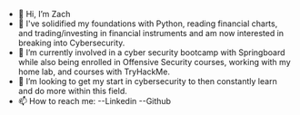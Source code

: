 - 👋 Hi, I’m Zach
- 👀 I've solidified my foundations with Python, reading financial charts, and trading/investing in financial instruments and am now interested in breaking into Cybersecurity.
- 🌱 I’m currently involved in a cyber security bootcamp with Springboard while also being enrolled in Offensive Security courses, working with my home lab, and courses with TryHackMe.
- 💞️ I’m looking to get my start in cybersecurity to then constantly learn and do more within this field. 
- 📫 How to reach me:
  --Linkedin
  --Github

<!---
ZVR999/ZVR999 is a ✨ special ✨ repository because its `README.md` (this file) appears on your GitHub profile.
You can click the Preview link to take a look at your changes.
--->
